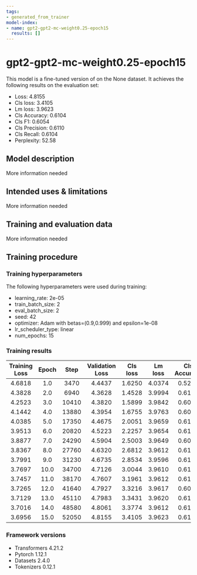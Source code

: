 ```yaml
---
tags:
- generated_from_trainer
model-index:
- name: gpt2-gpt2-mc-weight0.25-epoch15
  results: []
---
```


<!-- This model card has been generated automatically according to the information the Trainer had access to. You
should probably proofread and complete it, then remove this comment. -->

# gpt2-gpt2-mc-weight0.25-epoch15

This model is a fine-tuned version of [](https://huggingface.co/) on the None dataset.
It achieves the following results on the evaluation set:
- Loss: 4.8155
- Cls loss: 3.4105
- Lm loss: 3.9623
- Cls Accuracy: 0.6104
- Cls F1: 0.6054
- Cls Precision: 0.6110
- Cls Recall: 0.6104
- Perplexity: 52.58

## Model description

More information needed

## Intended uses & limitations

More information needed

## Training and evaluation data

More information needed

## Training procedure

### Training hyperparameters

The following hyperparameters were used during training:
- learning_rate: 2e-05
- train_batch_size: 2
- eval_batch_size: 2
- seed: 42
- optimizer: Adam with betas=(0.9,0.999) and epsilon=1e-08
- lr_scheduler_type: linear
- num_epochs: 15

### Training results

| Training Loss | Epoch | Step  | Validation Loss | Cls loss | Lm loss | Cls Accuracy | Cls F1 | Cls Precision | Cls Recall | Perplexity |
|:-------------:|:-----:|:-----:|:---------------:|:--------:|:-------:|:------------:|:------:|:-------------:|:----------:|:----------:|
| 4.6818        | 1.0   | 3470  | 4.4437          | 1.6250   | 4.0374  | 0.5274       | 0.4958 | 0.5329        | 0.5274     | 56.68      |
| 4.3828        | 2.0   | 6940  | 4.3628          | 1.4528   | 3.9994  | 0.6144       | 0.6088 | 0.6345        | 0.6144     | 54.56      |
| 4.2523        | 3.0   | 10410 | 4.3820          | 1.5899   | 3.9842  | 0.6092       | 0.6025 | 0.6382        | 0.6092     | 53.74      |
| 4.1442        | 4.0   | 13880 | 4.3954          | 1.6755   | 3.9763  | 0.6063       | 0.6010 | 0.6121        | 0.6063     | 53.32      |
| 4.0385        | 5.0   | 17350 | 4.4675          | 2.0051   | 3.9659  | 0.6150       | 0.6105 | 0.6194        | 0.6150     | 52.77      |
| 3.9513        | 6.0   | 20820 | 4.5223          | 2.2257   | 3.9654  | 0.6115       | 0.6049 | 0.6233        | 0.6115     | 52.74      |
| 3.8877        | 7.0   | 24290 | 4.5904          | 2.5003   | 3.9649  | 0.6012       | 0.5956 | 0.6049        | 0.6012     | 52.71      |
| 3.8367        | 8.0   | 27760 | 4.6320          | 2.6812   | 3.9612  | 0.6121       | 0.6061 | 0.6154        | 0.6121     | 52.52      |
| 3.7991        | 9.0   | 31230 | 4.6735          | 2.8534   | 3.9596  | 0.6104       | 0.6059 | 0.6139        | 0.6104     | 52.44      |
| 3.7697        | 10.0  | 34700 | 4.7126          | 3.0044   | 3.9610  | 0.6104       | 0.6063 | 0.6122        | 0.6104     | 52.51      |
| 3.7457        | 11.0  | 38170 | 4.7607          | 3.1961   | 3.9612  | 0.6133       | 0.6072 | 0.6182        | 0.6133     | 52.52      |
| 3.7265        | 12.0  | 41640 | 4.7927          | 3.3216   | 3.9617  | 0.6006       | 0.5951 | 0.6036        | 0.6006     | 52.55      |
| 3.7129        | 13.0  | 45110 | 4.7983          | 3.3431   | 3.9620  | 0.6104       | 0.6039 | 0.6133        | 0.6104     | 52.56      |
| 3.7016        | 14.0  | 48580 | 4.8061          | 3.3774   | 3.9612  | 0.6121       | 0.6059 | 0.6124        | 0.6121     | 52.52      |
| 3.6956        | 15.0  | 52050 | 4.8155          | 3.4105   | 3.9623  | 0.6104       | 0.6054 | 0.6110        | 0.6104     | 52.58      |


### Framework versions

- Transformers 4.21.2
- Pytorch 1.12.1
- Datasets 2.4.0
- Tokenizers 0.12.1
